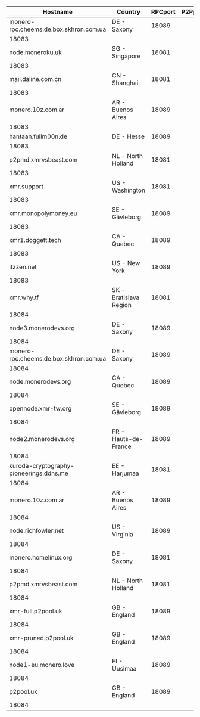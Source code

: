 Hostname | Country | RPCport | P2Pport
--- | --- | --- | ---
monero-rpc.cheems.de.box.skhron.com.ua | DE - Saxony | 18089
 | 18083
node.moneroku.uk | SG - Singapore | 18081
 | 18083
mail.daline.com.cn | CN - Shanghai | 18081
 | 18083
monero.10z.com.ar | AR - Buenos Aires | 18089
 | 18083
hantaan.fullm00n.de | DE - Hesse | 18089
 | 18083
p2pmd.xmrvsbeast.com | NL - North Holland | 18081
 | 18083
xmr.support | US - Washington | 18081
 | 18083
xmr.monopolymoney.eu | SE - Gävleborg | 18089
 | 18083
xmr1.doggett.tech | CA - Quebec | 18089
 | 18083
itzzen.net | US - New York | 18089
 | 18083
xmr.why.tf | SK - Bratislava Region | 18081
 | 18084
node3.monerodevs.org | DE - Saxony | 18089
 | 18084
monero-rpc.cheems.de.box.skhron.com.ua | DE - Saxony | 18089
 | 18084
node.monerodevs.org | CA - Quebec | 18089
 | 18084
opennode.xmr-tw.org | SE - Gävleborg | 18089
 | 18084
node2.monerodevs.org | FR - Hauts-de-France | 18089
 | 18084
kuroda-cryptography-pioneerings.ddns.me | EE - Harjumaa | 18081
 | 18084
monero.10z.com.ar | AR - Buenos Aires | 18089
 | 18084
node.richfowler.net | US - Virginia | 18089
 | 18084
monero.homelinux.org | DE - Saxony | 18081
 | 18084
p2pmd.xmrvsbeast.com | NL - North Holland | 18081
 | 18084
xmr-full.p2pool.uk | GB - England | 18089
 | 18084
xmr-pruned.p2pool.uk | GB - England | 18089
 | 18084
node1-eu.monero.love | FI - Uusimaa | 18089
 | 18084
p2pool.uk | GB - England | 18089
 | 18084
